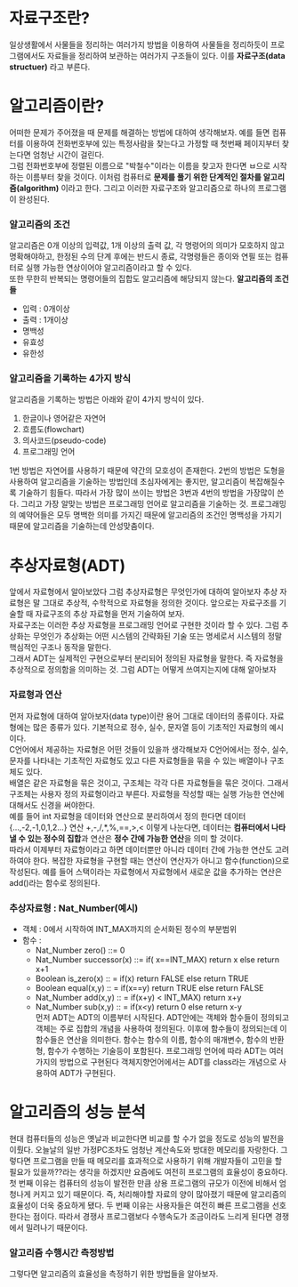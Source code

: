 # 자료구조란?
일상생활에서 사물들을 정리하는 여러가지 방법을 이용하여 사물들을 정리하듯이 프로그램에서도 자료들을 정리하여 보관하는 여러가지 구조들이 있다. 이를 **자료구조(data structuer)** 라고 부른다.  
# 알고리즘이란?
어떠한 문제가 주어졌을 때 문제를 해결하는 방법에 대하여 생각해보자. 예를 들면 컴퓨터를 이용하여 전화번호부에 있는 특정사람을 찾는다고 가정할 때 첫번째 페이지부터 찾는다면 엄청난 시간이 걸린다.  
그럼 전화번호부에 정렬된 이름으로 "박철수"이라는 이름을 찾고자 한다면 ㅂ으로 시작하는 이름부터 찾을 것이다. 이처럼 컴퓨터로 **문제를 풀기 위한 단계적인 절차를 알고리즘(algorithm)** 이라고 한다. 그리고 이러한 자료구조와 알고리즘으로 하나의 프로그램이 완성된다.

### 알고리즘의 조건
알고리즘은 0개 이상의 입력값, 1개 이상의 출력 값, 각 명령어의 의미가 모호하지 않고 명확해야하고, 한정된 수의 단계 후에는 반드시 종료, 각명령들은 종이와 연필 또는 컴퓨터로 실행 가능한 연상이어야 알고리즘이라고 할 수 있다.  
또한 무한히 반복되는 명령어들의 집합도 알고리즘에 해당되지 않는다.
**알고리즘의 조건들**
- 입력 : 0개이상
- 출력 : 1개이상
- 명백성
- 유효성
- 유한성

### 알고리즘을 기록하는 4가지 방식
알고리즘을 기록하는 방법은 아래와 같이 4가지 방식이 있다.
1. 한글이나 영어같은 자연어
2. 흐름도(flowchart)
3. 의사코드(pseudo-code)
4. 프로그래밍 언어

1번 방법은 자연어를 사용하기 때문에 약간의 모호성이 존재한다. 2번의 방법은 도형을 사용하여 알고리즘을 기술하는 방법인데 초심자에게는 좋지만, 알고리즘이 복잡해질수록 기술하기 힘들다. 따라서 가장 많이 쓰이는 방법은 3번과 4번의 방법을 가장많이 쓴다. 그리고 가장 알맞는 방법은 프로그래밍 언어로 알고리즘을 기술하는 것. 프로그래밍의 예약어들은 모두 명백한 의미를 가지긴 때문에 알고리즘의 조건인 명백성을 가지기 때문에 알고리즘을 기술하는데 안성맞춤이다.

# 추상자료형(ADT)
앞에서 자료형에서 알아보았다 그럼 추상자료형은 무엇인가에 대하여 알아보자 추상 자료형은 말 그대로 추상적, 수학적으로 자료형을 정의한 것이다. 앞으로는 자료구조를 기술할 때 자료구조의 추상 자료형을 먼저 기술하여 보자.  
자료구조는 이러한 추상 자료형을 프로그래밍 언어로 구현한 것이라 할 수 있다. 그럼 추상화는 무엇인가 추상화는 어떤 시스템의 간략화된 기술 또는 명세로서 시스템의 정말 핵심적인 구조나 동작을 말한다.  
그래서 ADT는 실제적인 구현으로부터 분리되어 정의된 자료형을 말한다. 즉 자료형을 추상적으로 정의함을 의미하는 것. 그럼 ADT는 어떻게 쓰여지는지에 대해 알아보자

### 자료형과 연산
먼저 자료형에 대하여 알아보자(data type)이란 용어 그대로 데이터의 종류이다. 자료형에는 많은 종류가 있다. 기본적으로 정수, 실수, 문자열 등이 기초적인 자료형의 예시이다.  
C언어에서 제공하는 자료형은 어떤 것들이 있을까 생각해보자 C언어에서는 정수, 실수, 문자를 나타내는 기초적인 자료형도 있고 다른 자료형들을 묶을 수 있는 배열이나 구조체도 있다.  
배열은 같은 자료형을 묶은 것이고, 구조체는 각각 다른 자료형들을 묶은 것이다. 그래서 구조체는 사용자 정의 자료형이라고 부른다. 자료형을 작성할 때는 실행 가능한 연산에 대해서도 신경을 써야한다.  
예를 들어 int 자료형을 데이터와 연산으로 분리하여서 정의 한다면 데이터{...,-2,-1,0,1,2...} 연산 +,-,/,*,%,==,>,< 이렇게 나눈다면, 데이터는 **컴퓨터에서 나타낼 수 있는 정수의 집합**과 연산은 **정수 간에 가능한 연산**을 의미 할 것이다.  
따라서 이제부터 자료형이라고 하면 데이터뿐만 아니라 데이터 간에 가능한 연산도 고려하여야 한다. 복잡한 자료형을 구현할 때는 연산이 연산자가 아니고 함수(function)으로 작성된다. 예를 들어 스택이라는 자료형에서 자료형에서 새로운 값을 추가하는 연산은 add()라는 함수로 정의된다.

### 추상자료형 : Nat_Number(예시)
- 객체 : 0에서 시작하여 INT_MAX까지의 순서화된 정수의 부분범위  
- 함수 :  
  - Nat_Number zero() ::= 0  
  - Nat_Number successor(x) ::= if( x==INT_MAX) return x else return x+1  
  - Boolean is_zero(x) :: = if(x) return FALSE else return TRUE  
  - Boolean equal(x,y) :: = if(x==y) return TRUE else return FALSE  
  - Nat_Number add(x,y) :: = if(x+y) < INT_MAX) return x+y  
  - Nat_Number sub(x,y) :: = if(x<y) return 0 else return x-y  
먼저 ADT는 ADT의 이름부터 시작된다. ADT안에는 객체와 함수들이 정의되고 객체는 주로 집합의 개념을 사용하여 정의된다. 이후에 함수들이 정의되는데 이 함수들은 연산을 의미한다. 함수는 함수의 이름, 함수의 매개변수, 함수의 반환형, 함수가 수행하는 기술등이 포함된다. 프로그래밍 언어에 따라 ADT는 여러가지의 방법으로 구현된다 객체지향언어에서는 ADT를 class라는 개념으로 사용하여 ADT가 구현된다.  
# 알고리즘의 성능 분석
현대 컴퓨터들의 성능은 옛날과 비교한다면 비교를 할 수가 없을 정도로 성능의 발전을 이뤘다. 오늘날의 일반 가정PC조차도 엄청난 계산속도와 방대한 메모리를 자랑한다. 그렇다면 프로그램을 만들 때 메모리를 효과적으로 사용하기 위해 개발자들이 고민을 할 필요가 있을까??라는 생각을 하겠지만 요즘에도 여전히 프로그램의 효율성이 중요하다. 첫 번째 이유는 컴퓨터의 성능이 발전한 만큼 상용 프로그램의 규모가 이전에 비해서 엄청나게 커지고 있기 때문이다. 즉, 처리해야할 자료의 양이 많아졌기 때문에 알고리즘의 효율성이 더욱 중요하게 됐다. 두 번째 이유는 사용자들은 여전히 빠른 프로그램을 선호한다는 점이다. 따라서 경쟁사 프로그램보다 수행속도가 조금이라도 느리게 된다면 경쟁에서 밀려나기 때문이다.
### 알고리즘 수행시간 측정방법
그렇다면 알고리즘의 효율성을 측정하기 위한 방법들을 알아보자.


